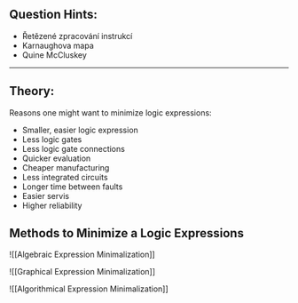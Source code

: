 ## Question Hints:
- Řetězené zpracování instrukcí
- Karnaughova mapa
- Quine McCluskey
---
## Theory:
Reasons one might want to minimize logic expressions:
- Smaller, easier logic expression
- Less logic gates
- Less logic gate connections
- Quicker evaluation
- Cheaper manufacturing
- Less integrated circuits
- Longer time between faults
- Easier servis
- Higher reliability
## Methods to Minimize a Logic Expressions
![[Algebraic Expression Minimalization]]

![[Graphical Expression Minimalization]]

![[Algorithmical Expression Minimalization]]

